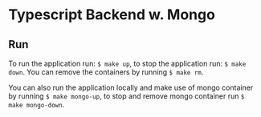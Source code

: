 # Typescript Backend w. Mongo

## Run

To run the application run: ``` $ make up ```, to stop the application run: ``` $ make down ```. You can remove the containers by running ``` $ make rm ```.

You can also run the application locally and make use of mongo container by running ``` $ make mongo-up ```, to stop and remove mongo container run ``` $ make mongo-down ```.
